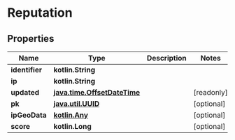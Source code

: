 
# Reputation

## Properties
Name | Type | Description | Notes
------------ | ------------- | ------------- | -------------
**identifier** | **kotlin.String** |  | 
**ip** | **kotlin.String** |  | 
**updated** | [**java.time.OffsetDateTime**](java.time.OffsetDateTime.md) |  |  [readonly]
**pk** | [**java.util.UUID**](java.util.UUID.md) |  |  [optional]
**ipGeoData** | [**kotlin.Any**](.md) |  |  [optional]
**score** | **kotlin.Long** |  |  [optional]



